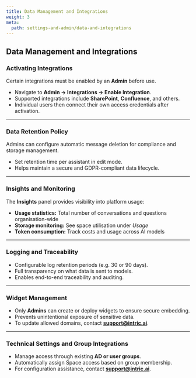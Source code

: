 ```yaml
---
title: Data Management and Integrations
weight: 3
meta:
  path: settings-and-admin/data-and-integrations
---
```

## Data Management and Integrations

### Activating Integrations
Certain integrations must be enabled by an **Admin** before use.

- Navigate to **Admin → Integrations → Enable Integration**.  
- Supported integrations include **SharePoint**, **Confluence**, and others.  
- Individual users then connect their own access credentials after activation.

---

### Data Retention Policy
Admins can configure automatic message deletion for compliance and storage management.

- Set retention time per assistant in edit mode.  
- Helps maintain a secure and GDPR-compliant data lifecycle.

---

### Insights and Monitoring
The **Insights** panel provides visibility into platform usage:

- **Usage statistics:** Total number of conversations and questions organisation-wide  
- **Storage monitoring:** See space utilisation under *Usage*  
- **Token consumption:** Track costs and usage across AI models  

---

### Logging and Traceability
- Configurable log retention periods (e.g. 30 or 90 days).  
- Full transparency on what data is sent to models.  
- Enables end-to-end traceability and auditing.

---

### Widget Management
- Only **Admins** can create or deploy widgets to ensure secure embedding.  
- Prevents unintentional exposure of sensitive data.  
- To update allowed domains, contact **support@intric.ai**.

---

### Technical Settings and Group Integrations
- Manage access through existing **AD or user groups**.  
- Automatically assign Space access based on group membership.  
- For configuration assistance, contact **support@intric.ai**.
